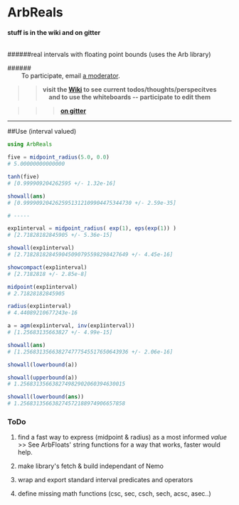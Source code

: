 ArbReals
========

#### stuff is in the wiki and on gitter
```  
```



######real intervals with floating point bounds (uses the Arb library)


######&nbsp;&nbsp;&nbsp;&nbsp;&nbsp;&nbsp;&nbsp;&nbsp;&nbsp;&nbsp;&nbsp;&nbsp;&nbsp;&nbsp;&nbsp;&nbsp;&nbsp;&nbsp;&nbsp;&nbsp;&nbsp;&nbsp;&nbsp;&nbsp;&nbsp;&nbsp;&nbsp;&nbsp;&nbsp;&nbsp;&nbsp;&nbsp;&nbsp;&nbsp;&nbsp;&nbsp;&nbsp;&nbsp;&nbsp;&nbsp;&nbsp;&nbsp;&nbsp;&nbsp;&nbsp;&nbsp;&nbsp;&nbsp;&nbsp;&nbsp;&nbsp;&nbsp;&nbsp;&nbsp;&nbsp;&nbsp;&nbsp;&nbsp;&nbsp;&nbsp;&nbsp;&nbsp;&nbsp;&nbsp;&nbsp;&nbsp;&nbsp;&nbsp;&nbsp;&nbsp;&nbsp;&nbsp;&nbsp;&nbsp;&nbsp;&nbsp;&nbsp;&nbsp;&nbsp;&nbsp;&nbsp;&nbsp;&nbsp;&nbsp;&nbsp;&nbsp;&nbsp;&nbsp;&nbsp;&nbsp;&nbsp;&nbsp;&nbsp;&nbsp;&nbsp;&nbsp;&nbsp;&nbsp;&nbsp;&nbsp;&nbsp;&nbsp;&nbsp;&nbsp;&nbsp;&nbsp;&nbsp;&nbsp;&nbsp;&nbsp;&nbsp;&nbsp;&nbsp;&nbsp;&nbsp;&nbsp;&nbsp;&nbsp;&nbsp;&nbsp;&nbsp;&nbsp;To participate, email [a moderator](https://github.com/JuliaArbTypes).  
  
    
 
  
>>  __visit the [Wiki](https://github.com/JuliaArbTypes/ArbReals.jl/wiki) to see current todos/thoughts/perspecitves__    
>>  __&nbsp;&nbsp;&nbsp;&nbsp;and to use the whiteboards -- participate to edit them__  
  
>>>  [__on gitter__](https://gitter.im/JuliaArbTypes/ArbReals.jl)  
   
  

*****





##Use (interval valued)
```julia
using ArbReals

five = midpoint_radius(5.0, 0.0)
# 5.00000000000000

tanh(five)
# [0.999909204262595 +/- 1.32e-16]

showall(ans)
# [0.9999092042625951312109904475344730 +/- 2.59e-35]

# ----- 

exp1interval = midpoint_radius( exp(1), eps(exp(1)) )
# [2.71828182845905 +/- 5.36e-15]

showall(exp1interval)
# [2.718281828459045090795598298427649 +/- 4.45e-16]

showcompact(exp1interval)
# [2.7182818 +/- 2.85e-8]

midpoint(exp1interval)
# 2.71828182845905

radius(exp1interval)
# 4.44089210677243e-16

a = agm(exp1interval, inv(exp1interval))
# [1.25683135663827 +/- 4.99e-15]

showall(ans)
# [1.256831356638274777545517650643936 +/- 2.06e-16]

showall(lowerbound(a))

showall(upperbound(a))
# 1.256831356638274982902060394630015

showall(lowerbound(ans))
# 1.256831356638274572188974906657858

```

### ToDo

1.  find a fast way to express (midpoint & radius) as a most informed *value*  
    \>\> See ArbFloats' string functions for a way that works, faster would
    help.

2.  make library's fetch & build independant of Nemo

3.  wrap and export standard interval predicates and operators

4.  define missing math functions (csc, sec, csch, sech, acsc, asec..)
